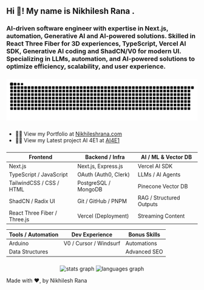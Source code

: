 <h2 align="left">Hi 👋! My name is Nikhilesh Rana .</h2>

###

<h3 align="left">AI-driven software engineer with expertise in Next.js, automation,
Generative AI and AI-powered solutions. Skilled in React Three
Fiber for 3D experiences, TypeScript, Vercel AI SDK, Generative AI
coding and ShadCN/V0 for modern UI. Specializing in LLMs,
automation, and AI-powered solutions to optimize efficiency,
scalability, and user experience.</h3>

###

<img src="https://raw.githubusercontent.com/Nikhileshrana/Nikhileshrana/output/snake.svg" alt="Snake animation" />

###

- 👨‍💻 View my Portfolio at [Nikhileshrana.com](https://nikhileshrana.com/)
- 👨‍💻 View my Latest project AI 4E1 at [AI4E1](https://ai4e1.vercel.app/)

###

| Frontend               | Backend / Infra        | AI / ML & Vector DB     |
| --------------------- | ---------------------- | ------------------------ |
| Next.js               | Next.js, Express.js             | Vercel AI SDK            |
| TypeScript / JavaScript | OAuth (Auth0, Clerk) | LLMs / AI Agents         |
| TailwindCSS / CSS / HTML | PostgreSQL / MongoDB | Pinecone Vector DB       |
| ShadCN / Radix UI     | Git / GitHub / PNPM    | RAG / Structured Outputs |
| React Three Fiber / Three.js | Vercel (Deployment) | Streaming Content        |

| Tools / Automation     | Dev Experience         | Bonus Skills             |
| ---------------------- | ---------------------- | ------------------------ |
| Arduino                | V0 / Cursor / Windsurf | Automations              |
| Data Structures        |                        | Advanced SEO             |




###

<div align="center">
  <img src="https://github-readme-stats.vercel.app/api?username=Nikhileshrana&hide_title=false&hide_rank=true&show_icons=true&include_all_commits=true&count_private=true&disable_animations=false&theme=dracula&locale=en&hide_border=false&order=1" height="150" alt="stats graph"  />
  <img src="https://github-readme-stats.vercel.app/api/top-langs?username=Nikhileshrana&locale=en&hide_title=false&layout=compact&card_width=320&langs_count=5&theme=dracula&hide_border=false&order=2" height="150" alt="languages graph"  />
</div>

Made with ❤, by Nikhilesh Rana
